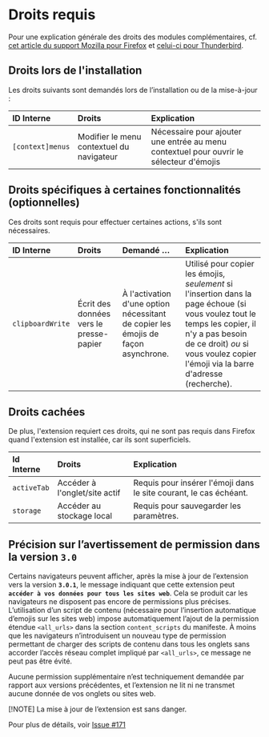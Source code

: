 # Droits requis

Pour une explication générale des droits des modules complémentaires, cf. [cet article du support Mozilla pour Firefox](
https://support.mozilla.org/fr/kb/messages-demande-permission-extensions-firefox) et [celui-ci pour Thunderbird](https://support.mozilla.org/fr/kb/messages-demande-permission-extensions-thunderbird).

## Droits lors de l'installation

Les droits suivants sont demandés lors de l’installation ou de la mise-à-jour :

| ID Interne       | Droits                                    | Explication                                                                             |
| :--------------- | :---------------------------------------- | :-------------------------------------------------------------------------------------- |
| `[context]menus` | Modifier le menu contextuel du navigateur | Nécessaire pour ajouter une entrée au menu contextuel pour ouvrir le sélecteur d'émojis |

## Droits spécifiques à certaines fonctionnalités (optionnelles)

Ces droits sont requis pour effectuer certaines actions, s'ils sont nécessaires.

| ID Interne       | Droits                                  | Demandé …                                                                         | Explication                                                                                                                                                                                                                      |
| :--------------- | :-------------------------------------- | :-------------------------------------------------------------------------------- | :------------------------------------------------------------------------------------------------------------------------------------------------------------------------------------------------------------------------------- |
| `clipboardWrite` | Écrit des données vers le presse-papier | À l'activation d'une option nécessitant de copier les émojis de façon asynchrone. | Utilisé pour copier les émojis, _seulement_ si l'insertion dans la page échoue (si vous voulez tout le temps les copier, il n'y a pas besoin de ce droit) _ou_ si vous voulez copier l'émoji via la barre d'adresse (recherche). |

## Droits cachées

De plus, l'extension requiert ces droits, qui ne sont pas requis dans Firefox quand l'extension est installée, car ils sont superficiels.

| Id Interne  | Droits                        | Explication                                                       |
| :---------- | :---------------------------- | :---------------------------------------------------------------- |
| `activeTab` | Accéder à l'onglet/site actif | Requis pour insérer l'émoji dans le site courant, le cas échéant. |
| `storage`   | Accéder au stockage local     | Requis pour sauvegarder les paramètres.                           |

## Précision sur l’avertissement de permission dans la version `3.0`

Certains navigateurs peuvent afficher, après la mise à jour de l’extension vers la version **`3.0.1`**, le message indiquant que cette extension peut **`accéder à vos données pour tous les sites web`**.
Cela se produit car les navigateurs ne disposent pas encore de permissions plus précises. L’utilisation d’un script de contenu (nécessaire pour l’insertion automatique d’emojis sur les sites web) impose automatiquement l’ajout de la permission étendue `<all_urls>` dans la section `content_scripts` du manifeste.
À moins que les navigateurs n’introduisent un nouveau type de permission permettant de charger des scripts de contenu dans tous les onglets sans accorder l’accès réseau complet impliqué par `<all_urls>`, ce message ne peut pas être évité.

Aucune permission supplémentaire n’est techniquement demandée par rapport aux versions précédentes, et l’extension ne lit ni ne transmet aucune donnée de vos onglets ou sites web.

[!NOTE]
La mise à jour de l’extension est sans danger.

Pour plus de détails, voir [Issue #171](https://github.com/rugk/awesome-emoji-picker/issues/171)